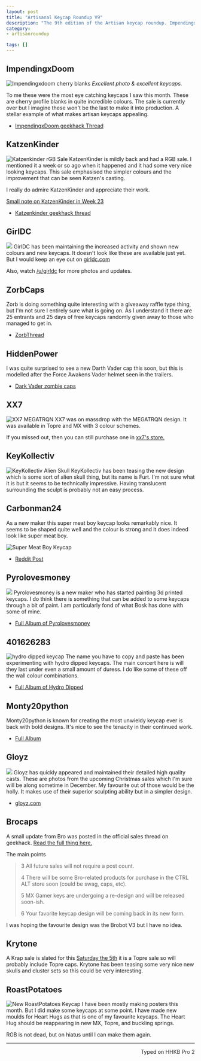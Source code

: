 ```yaml
---
layout: post
title: "Artisanal Keycap Roundup V9"
description: "The 9th edition of the Artisan keycap roundup. ImpendingxDoom has created something incredible this month."
category: 
- artisanroundup

tags: []
---
```

## ImpendingxDoom
![Impendingxdoom cherry blanks](http://i.imgur.com/sWPj6Z2.jpg)
*Excellent photo & excellent keycaps.*

To me these were the most eye catching keycaps I saw this month. These are cherry profile blanks in quite incredible colours. The sale is currently over but I imagine these won't be the last to make it into production. A stellar example of what makes artisan keycaps appealing.
 
* [ImpendingxDoom geekhack Thread](http://i.imgur.com/sWPj6Z2.jpg)

## KatzenKinder
![Katzenkinder rGB Sale](https://i.imgur.com/YuMEIpb.jpg)
KatzenKinder is mildly back and had a RGB sale. I mentioned it a week or so ago when it happened and it had some very nice looking keycaps. This sale emphasised the simpler colours and the improvement that can be seen Katzen's casting.

I really do admire KatzenKinder and appreciate their work.

[Small note on KatzenKinder in Week 23](/weekinkeyboards/2015/11/24/week-in-keyboards-23/#small-note-about-katzenkinder)

* [Katzenkinder geekhack thread](https://geekhack.org/index.php?topic=64501)

## GirlDC
![](https://i.imgur.com/Uh4azTP.jpg)
GirlDC has been maintaining the increased activity and shown new colours and new keycaps. It doesn't look like these are available just yet. But I would keep an eye out on [girldc.com](http://www.girldc.com/%EC%83%81%ED%92%88-%EC%B9%B4%ED%85%8C%EA%B3%A0%EB%A6%AC/keycaps/)

Also, watch [/u/girldc](https://www.reddit.com/user/girldc) for more photos and updates.

## ZorbCaps
Zorb is doing something quite interesting with a giveaway raffle type thing, but I'm not sure I entirely sure what is going on. As I understand it there are 25 entrants and 25 days of free keycaps randomly given away to those who managed to get in. 

* [ZorbThread](https://geekhack.org/index.php?topic=74508.0)

## HiddenPower
I was quite surprised to see a new Darth Vader cap this soon, but this is modelled after the Force Awakens Vader helmet seen in the trailers.

* [Dark Vader zombie caps](https://geekhack.org/index.php?topic=77535.0)

## XX7
![XX7 MEGATRQN](http://i.imgur.com/ygieXZo.jpg)
XX7 was on massdrop with the MEGATRQN design. It was available in Topre and MX with 3 colour schemes.

If you missed out, then you can still purchase one in [xx7's store.](http://xx7keycaps.bigcartel.com/product/megatrqn)

## KeyKollectiv
![KeyKollectiv Alien Skull](https://i.imgur.com/OQcRGva.jpg)
KeyKollectiv has been teasing the new design which is some sort of alien skull thing, but its name is Furt. I'm not sure what it is but it seems to be technically impressive. Having translucent surrounding the sculpt is probably not an easy process.

## Carbonman24
As a new maker this super meat boy keycap looks remarkably nice. It seems to be shaped quite well and the colour is strong and it does indeed look like super meat boy.

![Super Meat Boy Keycap](https://i.imgur.com/c3naHFK.jpg)

* [Reddit Post](https://redd.it/3uy8yv)

## Pyrolovesmoney
![](https://i.imgur.com/Uo3lsqr.jpg)
Pyrolovesmoney is a new maker who has started painting 3d printed keycaps. I do think there is something that can be added to some keycaps through a bit of paint. I am particularly fond of what Bosk has done with some of mine.

* [Full Album of Pyrolovesmoney](http://imgur.com/a/QFpeR)

## 401626283
![hydro dipped keycap](https://i.imgur.com/vwX39NS.jpg)
The name you have to copy and paste has been experimenting with hydro dipped keycaps. The main concert here is will they last under even a small amount of duress. I do like some of these off the wall colour combinations. 

* [Full Album of Hydro Dipped](http://imgur.com/gallery/u4viE)



## Monty20python
Monty20python is known for creating the most unwieldy keycap ever is back with bold designs. It's nice to see the tenacity in their continued work.

* [Full Album](http://imgur.com/a/rflqL)

## Gloyz
![](https://i.imgur.com/64Yh2nr.jpg)
Gloyz has quickly appeared and maintained their detailed high quality casts. These are photos from the upcoming Christmas sales which I'm sure will be along sometime in December. My favourite out of those would be the holly. It makes use of their superior sculpting ability but in a simpler design.

* [gloyz.com](http://www.gloyz.com/)

## Brocaps
A small update from Bro was posted in the official sales thread on geekhack. [Read the full thing here.](https://geekhack.org/index.php?topic=59295.msg1950686#msg1950686)

The main points

>
> 3 All future sales will not require a post count. 
> 
> 
> 4 There will be some Bro-related products for purchase in the CTRL ALT store soon (could be swag, caps, etc). 
> 
> 
> 5 MX Gamer keys are undergoing a re-design and will be released soon-ish.
> 
> 
> 6 Your favorite keycap design will be coming back in its new form.

I was hoping the favourite design was the Brobot V3 but I have no idea.

## Krytone
A Krap sale is slated for this [Saturday the 5th](http://www.timeanddate.com/countdown/christmas?iso=20151205T22&p0=122&msg=Topre+KRAP+Sale%21&font=cursive&csz=1&swk=1) it is a Topre sale so will probably include Topre caps. Krytone has been teasing some very nice new skulls and cluster sets so this could be very interesting.

## RoastPotatoes 
![New RoastPotatoes Keycap](http://i.imgur.com/f3oLJrR.jpg)
I have been mostly making posters this month. But I did make some keycaps at some point. I have made new moulds for Heart Hugs as that is one of my favourite keycaps. The Heart Hug should be reappearing in new MX, Topre, and buckling springs.

RGB is not dead, but on hiatus until I can make them again.


---------------------------------
 <p style="text-align: right" title="Equipped with Hasu's alternative controller">Typed on <font color="#373737">HHKB Pro 2</font></p>


